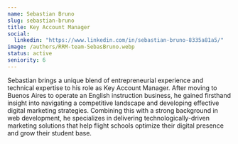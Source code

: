 ```yaml
---
name: Sebastian Bruno
slug: sebastian-bruno
title: Key Account Manager
social:
  linkedin: "https://www.linkedin.com/in/sebastian-bruno-8335a81a5/"
image: /authors/RRM-team-SebasBruno.webp
status: active
seniority: 6
---
```


Sebastian brings a unique blend of entrepreneurial experience and technical expertise to his role as Key Account Manager. After moving to Buenos Aires to operate an English instruction business, he gained firsthand insight into navigating a competitive landscape and developing effective digital marketing strategies. Combining this with a strong background in web development, he specializes in delivering technologically-driven marketing solutions that help flight schools optimize their digital presence and grow their student base.
